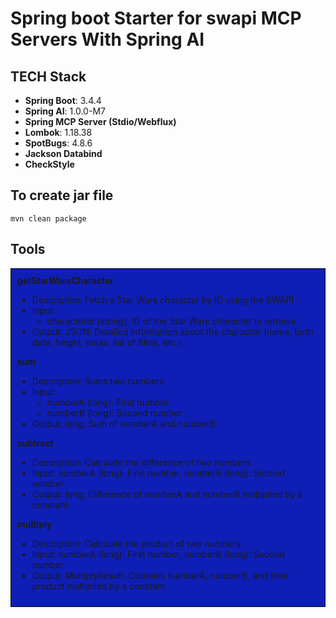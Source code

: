 # Spring boot Starter for swapi MCP Servers With Spring AI

## TECH Stack

- **Spring Boot**: 3.4.4
- **Spring AI**: 1.0.0-M7
- **Spring MCP Server (Stdio/Webflux)**
- **Lombok**: 1.18.38
- **SpotBugs**: 4.8.6
- **Jackson Databind**
- **CheckStyle**

## To create jar file

```shell
mvn clean package
```

## Tools

<div style="border: 1px solid #050505; padding: 10px; background-color: #0f1fb5;">
<b>getStarWarsCharacter</b>
<ul> 
  <li>Description: Fetch a Star Wars character by ID using the SWAPI</li>
  <li>Input: 
    <ul>
      <li>characterId (string): ID of the Star Wars character to retrieve</li>
    </ul>
  </li>
  <li>Output: JSON: Detailed information about the character (name, birth date, height, mass, list of films, etc.)</li>
</ul>
<b>sum</b>
<ul> 
  <li>Description: Sums two numbers</li>
  <li>Input: 
    <ul>
      <li>numberA (long): First number</li>
      <li>numberB (long): Second number</li>
    </ul>
  </li>
  <li>Output: long: Sum of numberA and numberB</li>
</ul>
    <b>subtract</b>
    <ul> 
      <li>Description: Calculate the difference of two numbers
      <li> Input: numberA (long): First number, numberB (long): Second number
      <li> Output: long: Difference of numberA and numberB multiplied by a constant
    </ul>
    <b>multiply</b>
    <ul> 
      <li>Description: Calculate the product of two numbers
      <li> Input: numberA (long): First number, numberB (long): Second number
      <li> Output: MultiplyResult: Contains numberA, numberB, and their product multiplied by a constant
    </ul>

</div>
